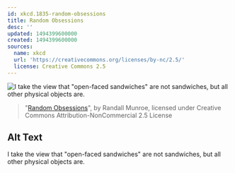 ```yaml
---
id: xkcd.1835-random-obsessions
title: Random Obsessions
desc: ''
updated: 1494399600000
created: 1494399600000
sources:
  name: xkcd
  url: 'https://creativecommons.org/licenses/by-nc/2.5/'
  license: Creative Commons 2.5
---
```

![I take the view that "open-faced sandwiches" are not sandwiches, but all other physical objects are.](https://imgs.xkcd.com/comics/random_obsessions.png)
> "[Random Obsessions](https://xkcd.com/1835/)", by Randall Munroe, licensed under Creative Commons Attribution-NonCommercial 2.5 License

## Alt Text
I take the view that "open-faced sandwiches" are not sandwiches, but all other physical objects are.
